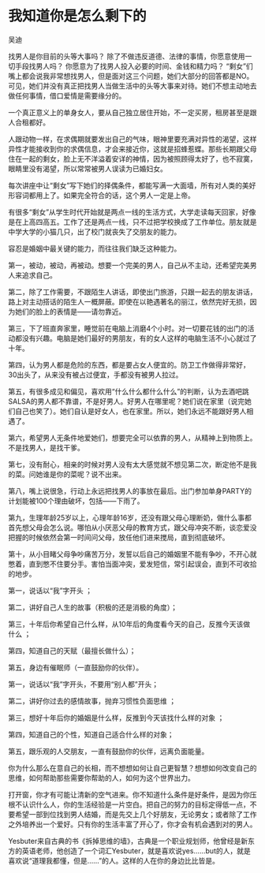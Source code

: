 # 我知道你是怎么剩下的

吴迪

找男人是你目前的头等大事吗？ 除了不做违反道德、法律的事情，你愿意使用一切手段找男人吗？ 你愿意为了找男人投入必要的时间、金钱和精力吗？ “剩女”们嘴上都会说我非常想找男人，但是面对这三个问题，她们大部分的回答都是NO。可见，她们并没有真正把找男人当做生活中的头等大事来对待。她们不想主动地去做任何事情，借口爱情是需要缘分的。

一个真正意义上的单身女人，要从自己独立居住开始，不一定买房，租房甚至是跟人合租都好。

人跟动物一样，在求偶期就要发出自己的气味，眼神里要充满对异性的渴望，这样异性才能接收到你的求偶信息，才会来接近你，这就是招蜂惹蝶。那些长期跟父母住在一起的剩女，脸上无不洋溢着安详的神情，因为被照顾得太好了，也不寂寞，眼睛里没有渴望，所以常常被男人误读为已婚妇女。

每次讲座中让“剩女”写下她们的择偶条件，都能写满一大面墙，所有对人类的美好形容词都用上了。如果完全符合的话，这个男人一定是上帝。

有很多“剩女”从学生时代开始就是两点一线的生活方式，大学走读每天回家，好像是在上高四高五。工作了还是两点一线，只不过把学校换成了工作单位。朋友就是中学大学的小猫几只，出了校门就丧失了交朋友的能力。

容忍是婚姻中最关键的能力，而往往我们缺乏这种能力。

第一，被动，被动，再被动。想要一个完美的男人，自己从不主动，还希望完美男人来追求自己。

第二，除了工作需要，不跟陌生人讲话，即使出门旅游，只跟一起去的朋友讲话，路上对主动搭话的陌生人一概屏蔽。即使在以艳遇著名的丽江，依然完好无损，因为她们的脸上的表情是——请勿靠近。

第三，下了班直奔家里，睡觉前在电脑上消磨4个小时。对一切要花钱的出门的活动都没有兴趣。电脑是她们最好的男朋友，有的女人这样的电脑生活不小心就过了十年。

第四，认为男人都是危险的东西，都是要占女人便宜的。防卫工作做得非常好，30出头了，从来没有被占过便宜，手都没有被男人拉过。

第五，有很多成见和偏见，喜欢用“什么什么都什么什么”的判断，认为去酒吧跳SALSA的男人都不靠谱，不是好男人。好男人在哪里呢？她们说在家里（说完她们自己也笑了）。她们自认是好女人，也在家里。所以，她们永远不能跟好男人相遇了。

第六，希望男人无条件地爱她们，想要完全可以依靠的男人，从精神上到物质上。不是找男人，是找干爹。

第七，没有耐心，相亲的时候对男人没有太大感觉就不想见第二次，断定他不是我的菜。问她谁是你的菜呢？说不出来。

第八，嘴上说很急，行动上永远把找男人的事放在最后。出门参加单身PARTY的计划能被100个理由破坏，包括——下雨了。

第九，生理年龄25岁以上，心理年龄16岁，还没有跟父母心理断奶，做什么事都首先想父母会怎么说。哪怕从小厌恶父母的教育方式，跟父母冲突不断，谈恋爱没把握的时候依然会第一时间问父母，放任他们进来搅局，直到彻底破坏。

第十，从小目睹父母争吵痛苦万分，发誓以后自己的婚姻里不能有争吵，不开心就憋着，直到憋不住要分手。害怕当面冲突，爱发短信，常引起误会，直到不可收拾的地步。

第一，说话以“我”字开头 ；

第二，讲好自己人生的故事（积极的还是消极的角度）；

第三，十年后你希望自己什么样，从10年后的角度看今天的自己，反推今天该做什么 ；

第四，知道自己的天赋（最擅长做什么）；

第五，身边有催眠师（一直鼓励你的伙伴）。


第一，说话以“我”字开头，不要用“别人都”开头；

第二，讲好你过去的感情故事，抛弃习惯性负面思维 ；

第三，想好十年后你的婚姻是什么样，反推到今天该找什么样的对象 ；

第四，知道自己的个性，知道自己适合什么样的对象；

第五，跟乐观的人交朋友，一直有鼓励你的伙伴，远离负面能量。

你为什么那么在意自己的长相，而不想想如何让自己更智慧？想想如何改变自己的思维，如何帮助那些需要你帮助的人，如何为这个世界出力。

打开窗，你才有可能让清新的空气进来。你不知道什么条件是好条件，是因为你压根不认识什么人，你的生活经验是一片空白。把自己的努力的目标定得低一点，不要希望一部到位找到男人结婚，而是先交上几个好朋友，无论男女；或者除了工作之外培养出一个爱好。只有你的生活丰富了开心了，你才会有机会遇到对的男人。


Yesbuter来自古典的书《拆掉思维的墙》，古典是一个职业规划师，他曾经是新东方的英语老师，他创造了一个词汇Yesbuter，就是喜欢说yes……but的人，就是喜欢说“道理我都懂，但是……”的人。这样的人在你的身边比比皆是。
